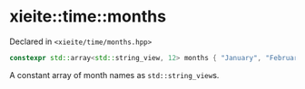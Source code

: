 # xieite::time::months
Declared in `<xieite/time/months.hpp>`
```cpp
constexpr std::array<std::string_view, 12> months { "January", "February", "March", "April", "May", "June", "July", "August", "September", "October", "November", "December" };
```
A constant array of month names as `std::string_view`s.
